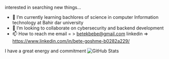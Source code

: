 interested in searching new things...
- 🌱 I’m currently learning bachlores of science in computer Information technology at Bahir dar university
- 💞️ I’m looking to collaborate on cybersecurity and backend development
- 📫 How to reach me email = > betekbebe@gmail.com  linkedin => https://www.linkedin.com/in/bete-goshme-b0282a229/
<!---
bete7512/bete7512 is a ✨ special ✨ repository because its `README.md` (this file) appears on your GitHub profile.
You can click the Preview link to take a look at your changes.
--->

I have a great energy and commitment
![GitHub Stats](https://github-readme-stats.vercel.app/apiusername=bete7512&theme=radical)
